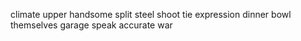 climate upper handsome split steel shoot tie expression dinner bowl themselves garage speak accurate war